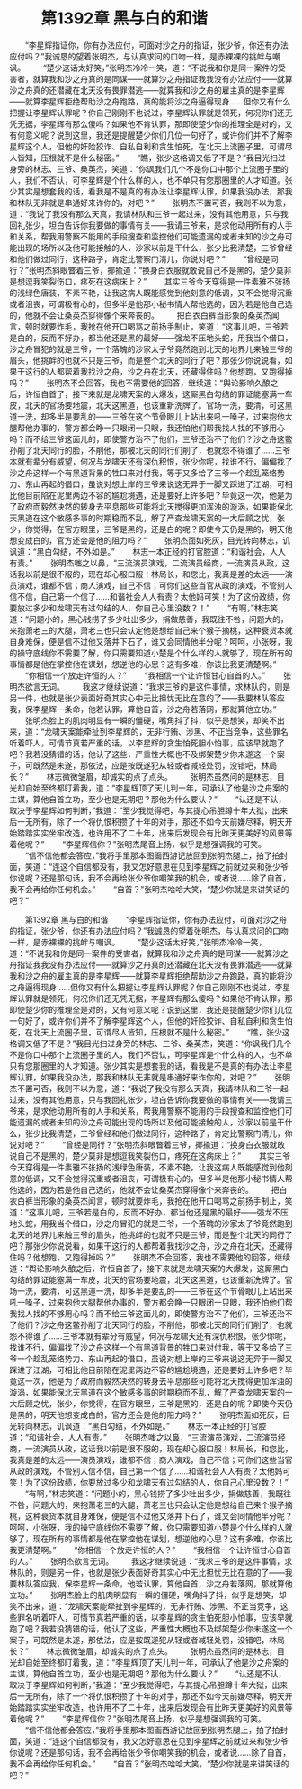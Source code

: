 # 　　第1392章 黑与白的和谐
　　“李星辉指证你，你有办法应付，可面对沙之舟的指证，张少爷，你还有办法应付吗？”我诚恳的望着张明杰，与认真求问的口吻一样，是赤裸裸的挑衅与嘲讽。
　　“楚少这话太好笑，”张明杰冷冷一笑，道：“不说我和你是同一案件的受害者，就算我和沙之舟真的是同谋——就算沙之舟指证我我没有办法应付——就算沙之舟真的还潜藏在北天没有畏罪潜逃——就算我和沙之舟的雇主真的是李星辉——就算李星辉拒绝帮助沙之舟跑路，真的能将沙之舟逼得现身……但你又有什么把握让李星辉认罪呢？你自己刚刚不也说过，李星辉认罪就是领死，何况你们还无凭无据，李星辉有那么傻吗？如果他不肯认罪，那即使楚少你的推理全是对的，又有何意义呢？说到这里，我还是提醒楚少你们几位一句好了，或许你们并不了解李星辉这个人，但他的奸险狡诈、自私自利和贪生怕死，在北天上流圈子里，可谓尽人皆知，压根就不是什么秘密。”
　　“瞧，张少这格调又低了不是？”我目光扫过身旁的林志、三爷、桑英杰，笑道：“你讽我们几个不是你口中那个上流圈子里的人，我们不否认，可李星辉是个什么样的人，也不单只有您那圈里的人才知道。张少其实是想套我的话，看我是不是真的有办法让李星辉认罪，如果我没办法，那我和林队无非就是串通好来诈你的，对吧？”
　　张明杰不置可否，我则不以为意，道：“我说了我没有那么天真，我请林队和三爷一起过来，没有其他用意，只与我回礼张少，坦白告诉你我要做的事情有关——我请三爷来，是求他动用所有的人手和关系，帮我用警察不能用的手段搜查和监控他们可能遗漏的或者未知的沙之舟可能出现的场所以及他可能接触的人，沙家以前是干什么，张少比我清楚，三爷曾经和他们做过同行，这种路子，肯定比警察门清儿，你说对吧？”
　　“曾经是同行？”张明杰斜眼瞥着三爷，揶揄道：“换身白衣服就敢说自己不是黑的，楚少莫非是想逗我笑裂伤口，疼死在这病床上？”
　　其实三爷今天穿得是一件素雅不张扬的浅绿色唐装，不素不艳，让我这病人既能感觉到他刻意的低调，又不会觉得沉重或者沮丧，可谓极有心的，但多半是他那小秘书情人帮他选的，因为若是他自己选的，他就不会让桑英杰穿得像个来奔丧的。
　　把白衣白裤当形象的桑英杰闻言，顿时就要炸毛，我抢在他开口喝骂之前扬手制止，笑道：“这事儿吧，三爷若是白的，反而不好办，都当他还是黑的最好——强龙不压地头蛇，用我当个借口，沙之舟冒犯的就是三爷，一个落魄的沙家太子爷竟然跑到北天的地界儿来触三爷的眉头，他挑衅的也就不只是三爷，而是整个北天的同行了吧？那张少你说说看，如果干这行的人都帮着我找沙之舟，沙之舟在北天，还藏得住吗？他想跑，又跑得掉吗？”
　　张明杰不会回答，我也不需要他的回答，继续道：“舆论影响久酿之后，许恒自首了，接下来就是龙啸天案的大爆发，这厮黑白勾结的罪证能塞满一车皮，北天的官场要地震，北天这黑道，也该重新洗牌了。官场一洗，要清，可这黑道一洗，却多半是要乱的——三爷在这个节骨眼儿上站出来吼一嗓子，过来抱他大腿帮他办事的，警方都会睁一只眼闭一只眼，我还怕他们帮我找人找的不够用心吗？而不给三爷这面儿的，即使警方治不了他们，三爷还治不了他们？沙之舟这鳖孙削了北天同行的脸，不削他，那被北天的同行们削了，也就怨不得谁了……三爷本就有辈分有威望，何况与龙啸天还有深仇积恨，张少你呢，找谁不行，偏偏找了沙之舟这样一个有黑道背景的牲口来对付我，等于又多给了三爷一个趁乱笼络势力、东山再起的借口，虽说对想上岸的三爷来说这无异于一脚又踩进了江湖，可相比他目前陷在泥里两边不容的尴尬境遇，还是要好上许多吧？毕竟这一次，他是为了政府而毅然决然的转身去平息那些可能将北天搅得更加浑浊的漩涡，如果能保北天黑道在这个敏感多事的时期稳而不乱，解了严查龙啸天案的一大后顾之忧，张少，你觉得，在官方眼里，三爷是黑的，还是白的呢？即使今天仍是黑的，明天他想变成白的，官方还会是他的阻力吗？”
　　张明杰面如死灰，目光转向林志，讥讽道：“黑白勾结，不外如是。”
　　林志一本正经的打官腔道：“和谐社会，人人有责。”
　　张明杰嗤之以鼻，“三流演员演戏，二流演员经商，一流演员从政，这话我以前是很不服的，现在却心服口服！林局长，和您比，我真是差的太远——演员演戏，谁都不信；商人演戏，自己不信；可你们这些当官从政的演戏，不管别人信不信，自己第一个信了……和谐社会人人有责？太他妈可笑！为了这份政绩，你要放过多少和龙啸天有过勾结的人，你自己心里没数？！”
　　“有啊，”林志笑道：“问题小的，黑心钱捞了多少吐出多少，捐做慈善，我既往不咎，问题大的，来抱萧老三的大腿，萧老三也只会认定他是想给自己来个猴子摘桃，这种衰货本就自身难保，便是信不过他又落井下石了，谁又会同情他半分呢？呵呵，小张呀，我的操守底线你不需要了解，你只需要知道小楚是个什么样的人就够了，现在所有的事情都是他在掌控他在谋划，想逆他的心思？这有多难，你该比我更清楚啊。”
　　“你相信一个放走许恒的人？”
　　“我相信一个让许恒甘心自首的人。”
　　张明杰欲言无词。
　　我这才继续说道：“我求三爷的是这件事情，求林队的，则是另一件，也就是张少表面好奇其实心中无比担忧无比在意的了——我要林队答应我，保李星辉一条命，他若认罪，算他自首，沙之舟若落网，那就算他立功。”
　　张明杰脸上的肌肉明显有一瞬的僵硬，嘴角抖了抖，似乎是想笑，却笑不出来，道：“龙啸天案能牵扯到李星辉的，无非行贿、涉黑、不正当竞争，这些罪名听着吓人，可情节真若严重的话，以李星辉的贪生怕死胆小怕事，应该早就跑了吧？我若没猜错的话，他认了这些，严重性大概也不及绑架楚少你未遂这一个案子，可既然是未遂，那依法，应是按既遂犯从轻或者减轻处罚，没错吧，林局长？”
　　林志微微皱眉，却诚实的点了点头。
　　张明杰虽然问的是林志，目光却自始至终都盯着我，道：“李星辉顶了天儿判十年，可承认了他是沙之舟案的主谋，算他自首立功，至少也是无期吧？那他为什么要认？”
　　“认还是不认，取决于李星辉如何判断，”我道：“至少我觉得吧，与其提心吊胆蹲十年大狱，出来后一无所有，除了一个将仇恨积攒了十年的对手，那还不如今天前嫌尽释，明天开始踏踏实实坐牢改造，也许用不了二十年，出来后发现会有比昨天更美好的风景等着他呢？”
　　“李星辉信你？”张明杰尾音上扬，似乎是想强调我的可笑。
　　“信不信他都会答应，”我将手里那本图画西游记放回到张明杰腿上，拍了拍封面，笑道：“连这个自信都没有，我又怎好意思在见到李星辉之前就过来和张少爷你说呢？还是那句话，我不会再给张少爷你嘲笑我的机会，或者说……除了自首，我不会再给你任何机会。”
　　“自首？”张明杰哈哈大笑，“楚少你就是来讲笑话的吧？”

　　第1392章 黑与白的和谐
　　“李星辉指证你，你有办法应付，可面对沙之舟的指证，张少爷，你还有办法应付吗？”我诚恳的望着张明杰，与认真求问的口吻一样，是赤裸裸的挑衅与嘲讽。
　　“楚少这话太好笑，”张明杰冷冷一笑，道：“不说我和你是同一案件的受害者，就算我和沙之舟真的是同谋——就算沙之舟指证我我没有办法应付——就算沙之舟真的还潜藏在北天没有畏罪潜逃——就算我和沙之舟的雇主真的是李星辉——就算李星辉拒绝帮助沙之舟跑路，真的能将沙之舟逼得现身……但你又有什么把握让李星辉认罪呢？你自己刚刚不也说过，李星辉认罪就是领死，何况你们还无凭无据，李星辉有那么傻吗？如果他不肯认罪，那即使楚少你的推理全是对的，又有何意义呢？说到这里，我还是提醒楚少你们几位一句好了，或许你们并不了解李星辉这个人，但他的奸险狡诈、自私自利和贪生怕死，在北天上流圈子里，可谓尽人皆知，压根就不是什么秘密。”
　　“瞧，张少这格调又低了不是？”我目光扫过身旁的林志、三爷、桑英杰，笑道：“你讽我们几个不是你口中那个上流圈子里的人，我们不否认，可李星辉是个什么样的人，也不单只有您那圈里的人才知道。张少其实是想套我的话，看我是不是真的有办法让李星辉认罪，如果我没办法，那我和林队无非就是串通好来诈你的，对吧？”
　　张明杰不置可否，我则不以为意，道：“我说了我没有那么天真，我请林队和三爷一起过来，没有其他用意，只与我回礼张少，坦白告诉你我要做的事情有关——我请三爷来，是求他动用所有的人手和关系，帮我用警察不能用的手段搜查和监控他们可能遗漏的或者未知的沙之舟可能出现的场所以及他可能接触的人，沙家以前是干什么，张少比我清楚，三爷曾经和他们做过同行，这种路子，肯定比警察门清儿，你说对吧？”
　　“曾经是同行？”张明杰斜眼瞥着三爷，揶揄道：“换身白衣服就敢说自己不是黑的，楚少莫非是想逗我笑裂伤口，疼死在这病床上？”
　　其实三爷今天穿得是一件素雅不张扬的浅绿色唐装，不素不艳，让我这病人既能感觉到他刻意的低调，又不会觉得沉重或者沮丧，可谓极有心的，但多半是他那小秘书情人帮他选的，因为若是他自己选的，他就不会让桑英杰穿得像个来奔丧的。
　　把白衣白裤当形象的桑英杰闻言，顿时就要炸毛，我抢在他开口喝骂之前扬手制止，笑道：“这事儿吧，三爷若是白的，反而不好办，都当他还是黑的最好——强龙不压地头蛇，用我当个借口，沙之舟冒犯的就是三爷，一个落魄的沙家太子爷竟然跑到北天的地界儿来触三爷的眉头，他挑衅的也就不只是三爷，而是整个北天的同行了吧？那张少你说说看，如果干这行的人都帮着我找沙之舟，沙之舟在北天，还藏得住吗？他想跑，又跑得掉吗？”
　　张明杰不会回答，我也不需要他的回答，继续道：“舆论影响久酿之后，许恒自首了，接下来就是龙啸天案的大爆发，这厮黑白勾结的罪证能塞满一车皮，北天的官场要地震，北天这黑道，也该重新洗牌了。官场一洗，要清，可这黑道一洗，却多半是要乱的——三爷在这个节骨眼儿上站出来吼一嗓子，过来抱他大腿帮他办事的，警方都会睁一只眼闭一只眼，我还怕他们帮我找人找的不够用心吗？而不给三爷这面儿的，即使警方治不了他们，三爷还治不了他们？沙之舟这鳖孙削了北天同行的脸，不削他，那被北天的同行们削了，也就怨不得谁了……三爷本就有辈分有威望，何况与龙啸天还有深仇积恨，张少你呢，找谁不行，偏偏找了沙之舟这样一个有黑道背景的牲口来对付我，等于又多给了三爷一个趁乱笼络势力、东山再起的借口，虽说对想上岸的三爷来说这无异于一脚又踩进了江湖，可相比他目前陷在泥里两边不容的尴尬境遇，还是要好上许多吧？毕竟这一次，他是为了政府而毅然决然的转身去平息那些可能将北天搅得更加浑浊的漩涡，如果能保北天黑道在这个敏感多事的时期稳而不乱，解了严查龙啸天案的一大后顾之忧，张少，你觉得，在官方眼里，三爷是黑的，还是白的呢？即使今天仍是黑的，明天他想变成白的，官方还会是他的阻力吗？”
　　张明杰面如死灰，目光转向林志，讥讽道：“黑白勾结，不外如是。”
　　林志一本正经的打官腔道：“和谐社会，人人有责。”
　　张明杰嗤之以鼻，“三流演员演戏，二流演员经商，一流演员从政，这话我以前是很不服的，现在却心服口服！林局长，和您比，我真是差的太远——演员演戏，谁都不信；商人演戏，自己不信；可你们这些当官从政的演戏，不管别人信不信，自己第一个信了……和谐社会人人有责？太他妈可笑！为了这份政绩，你要放过多少和龙啸天有过勾结的人，你自己心里没数？！”
　　“有啊，”林志笑道：“问题小的，黑心钱捞了多少吐出多少，捐做慈善，我既往不咎，问题大的，来抱萧老三的大腿，萧老三也只会认定他是想给自己来个猴子摘桃，这种衰货本就自身难保，便是信不过他又落井下石了，谁又会同情他半分呢？呵呵，小张呀，我的操守底线你不需要了解，你只需要知道小楚是个什么样的人就够了，现在所有的事情都是他在掌控他在谋划，想逆他的心思？这有多难，你该比我更清楚啊。”
　　“你相信一个放走许恒的人？”
　　“我相信一个让许恒甘心自首的人。”
　　张明杰欲言无词。
　　我这才继续说道：“我求三爷的是这件事情，求林队的，则是另一件，也就是张少表面好奇其实心中无比担忧无比在意的了——我要林队答应我，保李星辉一条命，他若认罪，算他自首，沙之舟若落网，那就算他立功。”
　　张明杰脸上的肌肉明显有一瞬的僵硬，嘴角抖了抖，似乎是想笑，却笑不出来，道：“龙啸天案能牵扯到李星辉的，无非行贿、涉黑、不正当竞争，这些罪名听着吓人，可情节真若严重的话，以李星辉的贪生怕死胆小怕事，应该早就跑了吧？我若没猜错的话，他认了这些，严重性大概也不及绑架楚少你未遂这一个案子，可既然是未遂，那依法，应是按既遂犯从轻或者减轻处罚，没错吧，林局长？”
　　林志微微皱眉，却诚实的点了点头。
　　张明杰虽然问的是林志，目光却自始至终都盯着我，道：“李星辉顶了天儿判十年，可承认了他是沙之舟案的主谋，算他自首立功，至少也是无期吧？那他为什么要认？”
　　“认还是不认，取决于李星辉如何判断，”我道：“至少我觉得吧，与其提心吊胆蹲十年大狱，出来后一无所有，除了一个将仇恨积攒了十年的对手，那还不如今天前嫌尽释，明天开始踏踏实实坐牢改造，也许用不了二十年，出来后发现会有比昨天更美好的风景等着他呢？”
　　“李星辉信你？”张明杰尾音上扬，似乎是想强调我的可笑。
　　“信不信他都会答应，”我将手里那本图画西游记放回到张明杰腿上，拍了拍封面，笑道：“连这个自信都没有，我又怎好意思在见到李星辉之前就过来和张少爷你说呢？还是那句话，我不会再给张少爷你嘲笑我的机会，或者说……除了自首，我不会再给你任何机会。”
　　“自首？”张明杰哈哈大笑，“楚少你就是来讲笑话的吧？”
